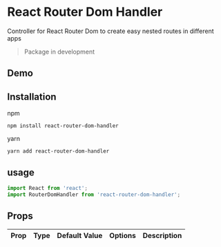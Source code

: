 # React Router Dom Handler

Controller for React Router Dom to create easy nested routes in different apps

> Package in development

## Demo

## Installation

npm
```
npm install react-router-dom-handler
```

yarn
```
yarn add react-router-dom-handler
```

## usage

```javascript
import React from 'react';
import RouterDomHandler from 'react-router-dom-handler';
```

## Props

Prop|Type|Default Value|Options|Description
----|----|-------------|-------|-----------
